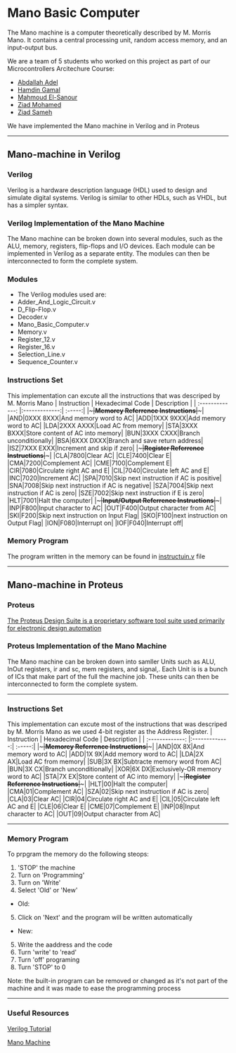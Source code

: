 # **Mano Basic Computer**
The Mano machine is a computer theoretically described by M. Morris Mano. It contains a central processing unit, random access memory, and an input-output bus.

We are a team of 5 students who worked on this project as part of our Microcontrollers Arcitechure Course:
- [Abdallah Adel](https://github.com/AbdallahAdelPro)
- [Hamdin Gamal](https://github.com/Hamdingamal)
- [Mahmoud El-Sanour](https://github.com/Mahmoud-Elsanour)
- [Ziad Mohamed](https://github.com/ziad232)
- [Ziad Sameh](https://github.com/ziad036)
  
We have implemented the Mano machine in Verilog and in Proteus 
***
## Mano-machine in Verilog
### **Verilog**
Verilog is a hardware description language (HDL) used to design and simulate digital systems. Verilog is similar to other HDLs, such as VHDL, but has a simpler syntax.

### **Verilog Implementation of the Mano Machine**
The Mano machine can be broken down into several modules, such as the ALU, memory, registers, flip-flops and I/O devices. Each module can be implemented in Verilog as a separate entity. The modules can then be interconnected to form the complete system.

### **Modules**
- The Verilog modules used are:
- Adder_And_Logic_Circuit.v
- D_Flip-Flop.v
- Decoder.v
- Mano_Basic_Computer.v
- Memory.v
- Register_12.v
- Register_16.v
- Selection_Line.v
- Sequence_Counter.v

### **Instructions Set** 
This implementation can excute all the instructions that was descriped by M. Morris Mano
| Instruction        |  Hexadecimal Code | Description  |
| :-------------: |:-------------:| :-----:|
|~~~~~~~~~~~~~~~~~~~~~~~~~~~|**Memorey Referrence Instructions**|~~~~~~~~~~~~~~~~~~~~~~~~~~~|
|AND|0XXX    8XXX|And memory word to AC|
|ADD|1XXX    9XXX|Add memory word to AC|
|LDA|2XXX    AXXX|Load AC from memory|
|STA|3XXX    BXXX|Store content of AC into memory|
|BUN|3XXX    CXXX|Branch unconditionally|
|BSA|6XXX    DXXX|Branch and save return address|
|ISZ|7XXX    EXXX|Increment and skip if zero|
|~~~~~~~~~~~~~~~~~~~~~~~~~~~|**Register Referrence Instructions**|~~~~~~~~~~~~~~~~~~~~~~~~~~~|
|CLA|7800|Clear AC|
|CLE|7400|Clear E|
|CMA|7200|Complement AC|
|CME|7100|Complement E|
|CIR|7080|Circulate right AC and E|
|CIL|7040|Circulate left AC and E|
|INC|7020|Increment AC|
|SPA|7010|Skip next instruction if AC is positive|
|SNA|7008|Skip next instruction if AC is negative|
|SZA|7004|Skip next instruction if AC is zero|
|SZE|7002|Skip next instruction if E is zero|
|HLT|7001|Halt the computer|
|~~~~~~~~~~~~~~~~~~~~~~~~~~~|**Input/Output Referrence Instructions**|~~~~~~~~~~~~~~~~~~~~~~~~~~~|
|INP|F800|Input character to AC|
|OUT|F400|Output character from AC|
|SKI|F200|Skip next instruction on Input Flag|
|SKO|F100|next instruction on Output Flag|
|ION|F080|Interrupt on|
|IOF|F040|Interrupt off|

### **Memory Program**
The program written in the memory can be found in [instructuin.v]() file
***
## Mano-machine in Proteus
### **Proteus**
[The Proteus Design Suite is a proprietary software tool suite used primarily for electronic design automation](https://en.wikipedia.org/wiki/Proteus_Design_Suite)
### **Proteus Implementation of the Mano Machine**
The Mano machine can be broken down into samller Units such as ALU, InOut registers, ir and sc, mem registers, and signal,. Each Unit is is a bunch of ICs that make part of the full the machine job. These units can then be interconnected to form the complete system.
***
### **Instructions Set** 
This implementation can excute most of the instructions that was descriped by M. Morris Mano as we used 4-bit register as the Address Register.
| Instruction        |  Hexadecimal Code | Description  |
| :-------------: |:-------------:| :-----:|
|~~~~~~~~~~~~~~~~~~~~~~~~~~~|**Memorey Referrence Instructions**|~~~~~~~~~~~~~~~~~~~~~~~~~~~|
|AND|0X    8X|And memory word to AC|
|ADD|1X    9X|Add memory word to AC|
|LDA|2X    AX|Load AC from memory|
|SUB|3X    BX|Subtracte memory word from AC|
|BUN|3X    CX|Branch unconditionally|
|XOR|6X    DX|Exclusively-OR memory word to AC|
|STA|7X    EX|Store content of AC into memory|
|~~~~~~~~~~~~~~~~~~~~~~~~~~~|**Register Referrence Instructions**|~~~~~~~~~~~~~~~~~~~~~~~~~~~|
|HLT|00|Halt the computer|
|CMA|01|Complement AC|
|SZA|02|Skip next instruction if AC is zero|
|CLA|03|Clear AC|
|CIR|04|Circulate right AC and E|
|CIL|05|Circulate left AC and E|
|CLE|06|Clear E|
|CME|07|Complement E|
|INP|08|Input character to AC|
|OUT|09|Output character from AC|
***
### **Memory Program**
To prpgram the memory do the following steops:
1. 'STOP' the machine
2. Turn on 'Programming'
3. Turn on 'Write'
4. Select 'Old' or 'New'
- Old:
5. Click on 'Next' and the program will be written automatically
- New:
5. Write the aaddress and the code
6. Turn 'write' to 'read'
7. Turn 'off' programing
8. Turn 'STOP' to 0
  
Note: the built-in program can be removed or changed as it's not part of the machine and it was made to ease the programming process
***
### **Useful Resources**
[Verilog Tutorial](https://www.chipverify.com/verilog/verilog-tutorial)

[Mano Machine](https://en.wikipedia.org/wiki/Mano_machine)
